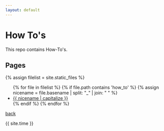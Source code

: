 ```yaml
---
layout: default
---
```

# How To's

This repo contains How-To's.

## Pages

{% assign filelist = site.static_files  %}
<ul>
  {% for file in filelist %}
	{% if file.path contains 'how_to' %}
		{% assign nicename = file.basename | split: "_" | join: " " %}
		<li><a href="{{ site.baseurl }}/how_to/{{ file.basename | append: '.html' }}">{{ nicename | capitalize }}</a></li>
	{% endif %}
  {% endfor %}
</ul>



[back](../)


{{ site.time }}
